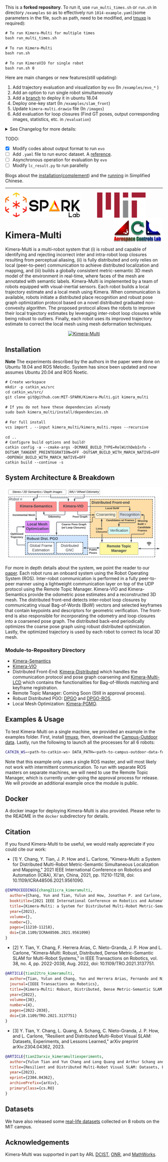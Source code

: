 This is a **forked repository**. To run it, use `run_multi_times.sh` or `run.sh` in directory `/examples` so as to effectively run `1014-example.yaml`(some parameters in the file, such as path, need to be modified, and [tmuxp](https://github.com/tmux-python/tmuxp) is required):
```shell
# To run Kimera-Multi for multiple times
bash run_multi_times.sh

# To run Kimera-Multi
bash run.sh

# To run KimeraVIO for single robot
bash run.sh 0
```

Here are main changes or new features(still updating):

1. Add trajectory evaluation and visualization by `evo` (In `/examples/evo_*` )
2. Add an option to run single robot simultaneously
3. Add a [branch](https://github.com/RonghaiHe/Kimera-Multi/tree/ubuntu18) to deploy it in ubuntu 18.04
4. Deploy one-key start (In `/examples/slam_front`)
5. Update `kimera-multi.drawio` file (In `/images`)
5. Add evaluation for loop closures (Find GT poses, output corresponding images, statistics, etc. in `/evaluation`)

<details>
  <summary>See Changelog for more details:</summary>

  2025/01
  - Add more evaluation for loop closures (In `/evalution`):
    - Count monocular inliers and stereo inliers w.r.t. threshold (`10` & `5`) (`analyze_inliers.py`)

  2024/12
  - Deploy one-key start (In `/example/slam_front`)
  - Update `kimera-multi.drawio` file (In `/images`)
  - Add evaluation for loop closures (In `/evalution`):
    - Find GT poses and output them as files (`lc_result.py`)
    - Output images from loop closures whose distances > 30 meters (`extract_lc_images.py` & `extract_lc_images.sh`)

  2024/10
  - Modify files for running single robot and logging trajectory.
  - Add trajectory comparison and visualization (In `/examples/evo_*`)
  - Automatically run it multiple times based on `run_multi_times.sh`

  2024/09:
  - Change output format(TUM)
  - Add evo evaluation in examples

  2024/08:
  - Add new branch [ubuntu18](https://github.com/RonghaiHe/Kimera-Multi/tree/ubuntu18) to deploy in Ubuntu 18.04

  2024/05/03:
  - Add `examples/del_poses_files.sh` to retain the latest and oldest `kimera_distributed_poses_xxx.csv`.
  - Modify 1014-example.yaml to run `examples/del_poses_files.sh` simutaneously
</details>

TODO:
- [x] Modify codes about output format to run `evo`
- [ ] Add `.yaml` file to run euroc dataset. A [reference](https://github.com/MIT-SPARK/Kimera-Multi/issues/9).
- [ ] Asynchronous operation for evaluation by `evo`
- [ ] Modify `lc_result.py` to run parallelly

Blogs about the [installation](https://blog.csdn.net/Ben__Ho/article/details/137350202)([complement](https://blog.csdn.net/Ben__Ho/article/details/142219177)) and the [running](https://blog.csdn.net/Ben__Ho/article/details/138171249) in Simplified Chinese.

---
<div align="center">
  <a href="https://mit.edu/sparklab/">
    <img align="left" src="images/spark_logo.png" height="80" alt="sparklab">
  </a>
  <a href="https://mit.edu">
    <img align="center" src="images/mit_logo.png" height="80" alt="mit">
  </a>
  <a href="http://acl.mit.edu/">
    <img align="right" src="images/acl_logo.jpeg" height="80" alt="acl">
  </a>
</div>

# Kimera-Multi

Kimera-Multi is a multi-robot system that 
(i) is robust and capable of identifying and rejecting incorrect inter and intra-robot loop closures resulting from perceptual aliasing, 
(ii) is fully distributed and only relies on local (peer-to-peer) communication to achieve distributed localization and mapping,
and (iii) builds a globally consistent metric-semantic 3D mesh model of the environment in real-time, where faces of the mesh are annotated with semantic labels. Kimera-Multi is implemented by a team of robots equipped with visual-inertial sensors. Each robot builds a local trajectory estimate and a local mesh using Kimera. When communication is available, robots initiate a distributed place recognition and robust pose graph optimization protocol based on a novel distributed graduated non-convexity algorithm. The proposed protocol allows the robots to improve their local trajectory estimates by leveraging inter-robot loop closures while being robust to outliers. Finally, each robot uses its improved trajectory estimate to correct the local mesh using mesh deformation techniques.

<p align="center">
    <a href="https://youtu.be/G8PktlQ82uw">
    <img src="images/kimera_multi.png" alt="Kimera-Multi">
    </a>
</p>

## Installation

**Note**
The experiments described by the authors in the paper were done on Ubuntu 18.04 and ROS Melodic.
System has since been updated and now assumes Ubuntu 20.04 and ROS Noetic.
```
# Create workspace
mkdir -p catkin_ws/src
cd catkin_ws/src/
git clone git@github.com:MIT-SPARK/Kimera-Multi.git kimera_multi

# If you do not have these dependencies already
sudo bash kimera_multi/install/dependencies.sh

# For full install
vcs import . --input kimera_multi/kimera_multi.repos --recursive

cd ..
# Configure build options and build!
catkin config -a --cmake-args -DCMAKE_BUILD_TYPE=RelWithDebInfo -DGTSAM_TANGENT_PREINTEGRATION=OFF -DGTSAM_BUILD_WITH_MARCH_NATIVE=OFF -DOPENGV_BUILD_WITH_MARCH_NATIVE=OFF
catkin build --continue -s
```

## System Architecture & Breakdown
<p align="center">
    <a href="https://arxiv.org/abs/2106.14386">
    <img src="images/system_arch.png" alt="Kimera-Multi System">
    </a>
</p>

For more in depth details about the system, we point the reader to our [paper](https://arxiv.org/abs/2106.14386).
Each robot runs an onboard system using the Robot Operating System (ROS). 
Inter-robot communication is performed in a fully peer-to-peer manner using a lightweight communication layer on top of the UDP protocol using the Remote Topic Manager. 
Kimera-VIO and Kimera-Semantics provide the odometric pose estimates and a reconstructed 3D mesh. 
The distributed front-end detects inter-robot loop closures by communicating visual Bag-of-Words (BoW) vectors and selected keyframes that contain keypoints and descriptors for geometric verification. 
The front-end is also responsible for incorporating the odometry and loop closures into a coarsened pose graph. 
The distributed back-end periodically optimizes the coarse pose graph using robust distributed optimization. Lastly, the optimized trajectory is used by each robot to correct its local 3D mesh.

### Module-to-Repository Directory
- [Kimera-Semantics](https://github.com/MIT-SPARK/Kimera-Semantics)
- [Kimera-VIO](https://github.com/MIT-SPARK/Kimera-VIO)
- Distributed Front-End: [Kimera-Distributed](https://github.com/MIT-SPARK/Kimera-Distributed) which handles the communication protocol and pose graph coarsening and [Kimera-Multi-LCD](https://github.com/MIT-SPARK/Kimera-Multi-LCD) which contains the functionalities for Bag-of-Words matching and keyframe registration.
- Remote Topic Manager: Coming Soon (Still in approval process).
- Robust Distributed PGO: [DPGO](https://github.com/mit-acl/dpgo) and [DPGO-ROS](https://github.com/mit-acl/dpgo_ros).
- Local Mesh Optimization: [Kimera-PGMO](https://github.com/MIT-SPARK/Kimera-PGMO).

## Examples & Usage

To test Kimera-Multi on a single machine, we provided an example in the examples folder.
First, install [tmuxp](https://github.com/tmux-python/tmuxp),
then, download the [Campus-Outdoor data](https://github.com/MIT-SPARK/Kimera-Multi-Data).
Lastly, run the following to launch all the processes for all 6 robots:
```bash
CATKIN_WS=<path-to-catkin-ws> DATA_PATH=<path-to-campus-outdoor-data-folder> LOG_DIR=<path-to-log-folder> tmuxp load 1014-example.yaml
```
Note that this example only uses a single ROS master, and will most likely not work with intermittent communication.
To run with separate ROS masters on separate machines, we will need to use the Remote Topic Manager,
which is currently under-going the approval process for release.
We will provide an additional example once the module is public.

## Docker

A docker image for deploying Kimera-Multi is also provided. Please refer to the README in the `docker` subdirectory for details.

## Citation

If you found Kimera-Multi to be useful, we would really appreciate if you could cite our work:

- [1] Y. Chang, Y. Tian, J. P. How and L. Carlone, "Kimera-Multi: a System for Distributed Multi-Robot Metric-Semantic Simultaneous Localization and Mapping," 2021 IEEE International Conference on Robotics and Automation (ICRA), Xi'an, China, 2021, pp. 11210-11218, doi: 10.1109/ICRA48506.2021.9561090.

```bibtex
@INPROCEEDINGS{chang21icra_kimeramulti,
  author={Chang, Yun and Tian, Yulun and How, Jonathan P. and Carlone, Luca},
  booktitle={2021 IEEE International Conference on Robotics and Automation (ICRA)}, 
  title={Kimera-Multi: a System for Distributed Multi-Robot Metric-Semantic Simultaneous Localization and Mapping}, 
  year={2021},
  volume={},
  number={},
  pages={11210-11218},
  doi={10.1109/ICRA48506.2021.9561090}
}

```

- [2] Y. Tian, Y. Chang, F. Herrera Arias, C. Nieto-Granda, J. P. How and L. Carlone, "Kimera-Multi: Robust, Distributed, Dense Metric-Semantic SLAM for Multi-Robot Systems," in IEEE Transactions on Robotics, vol. 38, no. 4, pp. 2022-2038, Aug. 2022, doi: 10.1109/TRO.2021.3137751.
```bibtex
@ARTICLE{tian22tro_kimeramulti,
  author={Tian, Yulun and Chang, Yun and Herrera Arias, Fernando and Nieto-Granda, Carlos and How, Jonathan P. and Carlone, Luca},
  journal={IEEE Transactions on Robotics}, 
  title={Kimera-Multi: Robust, Distributed, Dense Metric-Semantic SLAM for Multi-Robot Systems}, 
  year={2022},
  volume={38},
  number={4},
  pages={2022-2038},
  doi={10.1109/TRO.2021.3137751}
}

```

- [3] Y. Tian, Y. Chang, L. Quang, A. Schang, C. Nieto-Granda, J. P. How, and L. Carlone, "Resilient and Distributed Multi-Robot Visual SLAM: Datasets, Experiments, and Lessons Learned," arXiv preprint arXiv:2304.04362, 2023.
```bibtex
@ARTICLE{tian23arxiv_kimeramultiexperiments,
  author={Yulun Tian and Yun Chang and Long Quang and Arthur Schang and Carlos Nieto-Granda and Jonathan P. How and Luca Carlone},
  title={Resilient and Distributed Multi-Robot Visual SLAM: Datasets, Experiments, and Lessons Learned},
  year={2023},
  eprint={2304.04362},
  archivePrefix={arXiv},
  primaryClass={cs.RO}
}
```

## Datasets

We have also released some [real-life datasets](https://github.com/MIT-SPARK/Kimera-Multi-Data) collected on 8 robots on the MIT campus.

## Acknowledgements
Kimera-Multi was supported in part by ARL [DCIST](https://www.dcist.org), [ONR](https://www.nre.navy.mil/), and [MathWorks](https://www.mathworks.com/).
